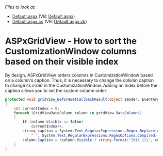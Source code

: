 <!-- default file list -->
*Files to look at*:

* [Default.aspx](./CS/Default.aspx) (VB: [Default.aspx](./VB/Default.aspx))
* [Default.aspx.cs](./CS/Default.aspx.cs) (VB: [Default.aspx.vb](./VB/Default.aspx.vb))
<!-- default file list end -->
# ASPxGridView - How to sort the CustomizationWindow columns based on their visible index


<p>By design, ASPxGridView orders columns in CustomizationWindow based on a column's caption. Thus, it is necessary to change the column caption to change its order in the CustomizationWindow. Adding an index before the caption allows you to set the custom column order:</p>


```cs
protected void gridView_BeforeGetCallbackResult(object sender, EventArgs e)
{
    int currentIndex = 0;
    foreach (GridViewDataColumn column in gridView.DataColumns)
    {
        if (column.Visible == false)
            currentIndex++;
        string caption = System.Text.RegularExpressions.Regex.Replace(column.FieldName, "(?=[A-Z][a-z])|(?<=[a-z])(?=[A-Z])",
            " ", System.Text.RegularExpressions.RegexOptions.Compiled).Trim();
        column.Caption = !column.Visible ? string.Format("{0}) {1}", currentIndex.ToString("D2"), caption) : caption;
    }
}
```



<br/>


